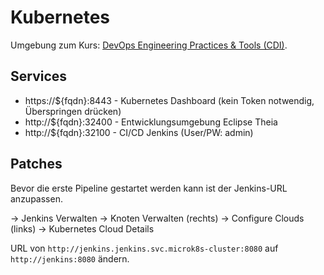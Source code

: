 Kubernetes
==========

Umgebung zum Kurs: [DevOps Engineering Practices & Tools (CDI)](https://github.com/mc-b/cdi).

Services
--------

* https://${fqdn}:8443 - Kubernetes Dashboard (kein Token notwendig, Überspringen drücken)
* http://${fqdn}:32400 - Entwicklungsumgebung Eclipse Theia
* http://${fqdn}:32100 - CI/CD Jenkins (User/PW: admin)

Patches
-------

Bevor die erste Pipeline gestartet werden kann ist der Jenkins-URL anzupassen.

-> Jenkins Verwalten -> Knoten Verwalten (rechts) -> Configure Clouds (links) -> Kubernetes Cloud Details

URL von `http://jenkins.jenkins.svc.microk8s-cluster:8080` auf `http://jenkins:8080` ändern.


